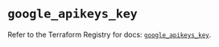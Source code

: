 # `google_apikeys_key`

Refer to the Terraform Registry for docs: [`google_apikeys_key`](https://registry.terraform.io/providers/hashicorp/google-beta/6.37.0/docs/resources/google_apikeys_key).
